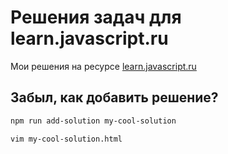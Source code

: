 # Решения задач для learn.javascript.ru
Мои решения на ресурсе [learn.javascript.ru](https://learn.javascript.ru)

## Забыл, как добавить решение?
```bash
npm run add-solution my-cool-solution

vim my-cool-solution.html
```
